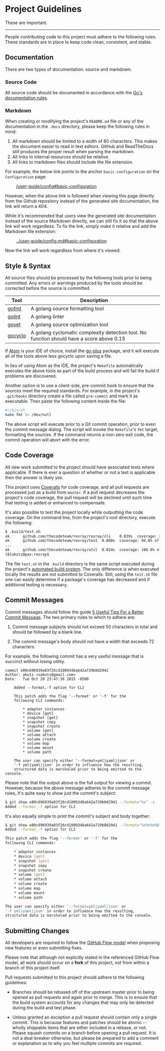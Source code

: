 # Project Guidelines

These are important.

---

People contributing code to this project must adhere to the following rules.
These standards are in place to keep code clean, consistent, and stable.

## Documentation
There are two types of documentation: source and markdown.

### Source Code
All source code should be documented in accordance with the
[Go's documentation rules](http://blog.golang.org/godoc-documenting-go-code).

### Markdown
When creating or modifying the project's `README.md` file or any of the
documentation in the `.docs` directory, please keep the following rules in
mind:

1. All markdown should be limited to a width of 80 characters. This makes
the document easier to read in text editors. GitHub and ReadTheDocs still
produces the proper result when parsing the markdown.
2. All links to internal resources should be relative.
3. All links to markdown files should include the file extension.

For example, the below link points to the anchor `basic-configuration` on the
`Configuration` page:

&nbsp;&nbsp;&nbsp;&nbsp;&nbsp;&nbsp;&nbsp;&nbsp;
[/user-guide/config#basic-configuration](/user-guide/config#basic-configuration)

However, when the above link is followed when viewing this page directly from
the Github repository instead of the generated site documentation, the link
will return a 404.

While it's recommended that users view the generated site documentation instead
of the source Markdown directly, we can still fix it so that the above link
will work regardless. To fix the link, simply make it relative and add the
Markdown file extension:

&nbsp;&nbsp;&nbsp;&nbsp;&nbsp;&nbsp;&nbsp;&nbsp;
[../user-guide/config.md#basic-configuration](../user-guide/config.md#basic-configuration)

Now the link will work regardless from where it's viewed.

## Style & Syntax
All source files should be processed by the following tools prior to being
committed. Any errors or warnings produced by the tools should be corrected
before the source is committed.

Tool | Description
-----|------------
[gofmt](https://golang.org/cmd/gofmt/) | A golang source formatting tool
[golint](https://github.com/golang/lint) | A golang linter
[govet](https://golang.org/cmd/vet/) | A golang source optimization tool
[gocyclo](https://github.com/fzipp/gocyclo) | A golang cyclomatic complexity detection tool. No function should have a score above 0.15

If [Atom](https://atom.io/) is your IDE of choice, install the
[go-plus](https://atom.io/packages/go-plus) package, and it will execute all of
the tools above less gocyclo upon saving a file.

In lieu of using Atom as the IDE, the project's `Makefile` automatically
executes the above tools as part of the build process and will fail the build
if problems are discovered.

Another option is to use a client-side, pre-commit hook to ensure that the
sources meet the required standards. For example, in the project's `.git/hooks`
directory create a file called `pre-commit` and mark it as executable. Then
paste the following content inside the file:

```sh
#!/bin/sh
make fmt 1> /dev/null
```

The above script will execute prior to a Git commit operation, prior to even
the commit message dialog. The script will invoke the `Makefile`'s `fmt`
target, formatting the sources. If the command returns a non-zero exit code,
the commit operation will abort with the error.

## Code Coverage
All new work submitted to the project should have associated tests where
applicable. If there is ever a question of whether or not a test is applicable
then the answer is likely yes.

This project uses
[Coveralls](https://coveralls.io/github/emccode/rexray) for code coverage, and
all pull requests are processed just as a build from `master`. If a pull request
decreases the project's code coverage, the pull request will be declined until
such time that testing is added or enhanced to compensate.

It's also possible to test the project locally while outputting the code
coverage. On the command line, from the project's root directory, execute the
following:

```sh
$ .build/test.sh
ok  	github.com/thecodeteam/rexray/rexray/cli	0.039s	coverage: 33.6% of statements
ok  	github.com/thecodeteam/rexray/test	0.080s	coverage: 94.0% of statements in github.com/thecodeteam/rexray, github.com/thecodeteam/rexray/core
...
ok  	github.com/thecodeteam/rexray/util	0.024s	coverage: 100.0% of statements
[0]akutz@pax:rexray$
```

The file `test.sh` in the `.build` directory is the same script executed during
the project's [automated build system](travis-ci.org/emccode/rexray). The only
difference is when executed locally the results are not submitted to Coveralls.
Still, using the `test.sh` file one can easily determine if a package's coverage
has decreased and if additional testing is necessary.

## Commit Messages
Commit messages should follow the guide [5 Useful Tips For a Better Commit
Message](https://robots.thoughtbot.com/5-useful-tips-for-a-better-commit-message).
The two primary rules to which to adhere are:

  1. Commit message subjects should not exceed 50 characters in total and
     should be followed by a blank line.

  2. The commit message's body should not have a width that exceeds 72
     characters.

For example, the following commit has a very useful message that is succinct
without losing utility.

```text
commit e80c696939a03f26cd180934ba642a729b0d2941
Author: akutz <sakutz@gmail.com>
Date:   Tue Oct 20 23:47:36 2015 -0500

    Added --format,-f option for CLI

    This patch adds the flag '--format' or '-f' for the
    following CLI commands:

        * adapter instances
        * device [get]
        * snapshot [get]
        * snapshot copy
        * snapshot create
        * volume [get]
        * volume attach
        * volume create
        * volume map
        * volume mount
        * volume path

    The user can specify either '--format=yml|yaml|json' or
    '-f yml|yaml|json' in order to influence how the resulting,
    structured data is marshaled prior to being emitted to the console.
```

Please note that the output above is the full output for viewing a commit.
However, because the above message adheres to the commit message rules, it's
quite easy to show just the commit's subject:

```sh
$ git show e80c696939a03f26cd180934ba642a729b0d2941 --format="%s" -s
Added --format,-f option for CLI
```

It's also equally simple to print the commit's subject and body together:

```sh
$ git show e80c696939a03f26cd180934ba642a729b0d2941 --format="%s%n%n%b" -s
Added --format,-f option for CLI

This patch adds the flag '--format' or '-f' for the
following CLI commands:

    * adapter instances
    * device [get]
    * snapshot [get]
    * snapshot copy
    * snapshot create
    * volume [get]
    * volume attach
    * volume create
    * volume map
    * volume mount
    * volume path

The user can specify either '--format=yml|yaml|json' or
'-f yml|yaml|json' in order to influence how the resulting,
structured data is marshaled prior to being emitted to the console.
```

## Submitting Changes
All developers are required to follow the
[GitHub Flow model](https://guides.github.com/introduction/flow/) when
proposing new features or even submitting fixes.

Please note that although not explicitly stated in the referenced GitHub Flow
model, all work should occur on a __fork__ of this project, not from within a
branch of this project itself.

Pull requests submitted to this project should adhere to the following
guidelines:

  * Branches should be rebased off of the upstream master prior to being
    opened as pull requests and again prior to merge. This is to ensure that
    the build system accounts for any changes that may only be detected during
    the build and test phase.

  * Unless granted an exception a pull request should contain only a single
    commit. This is because features and patches should be atomic -- wholly
    shippable items that are either included in a release, or not. Please
    squash commits on a branch before opening a pull request. It is not a
    deal-breaker otherwise, but please be prepared to add a comment or
    explanation as to why you feel multiple commits are required.
